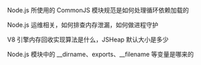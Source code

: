 Node.js 所使用的 CommonJS 模块规范是如何处理循环依赖加载的

Node.js 运维相关，如何排查内存泄漏，如何做进程守护

V8 引擎内存回收实现算法是什么，JSHeap 默认大小是多少

Node.js 模块中的 __dirname、exports、__filename 等变量是哪来的
